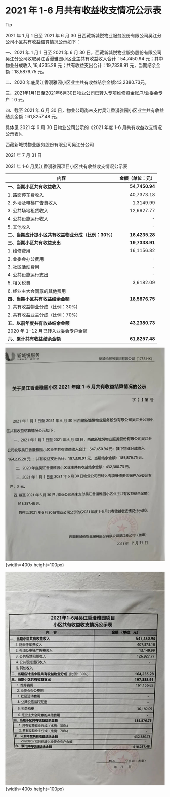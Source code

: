 # 2021 年 1-6 月共有收益收支情况公示表

> [!TIP]
> 2021 年 1 月 1 日至 2021 年 6 月 30 日西藏新城悦物业服务股份有限公司吴江分公司小区共有收益结算情况公示如下：

一、2021 年 1 月 1 日至 2021 年 6 月 30 日，西藏新城悦物业服务股份有限公司吴江分公司收取吴江香漫雅园小区业主共有收益收入合计：54,7450.94 元；其中物业分成收入 16,4235.28 元；共有收益支出合计：19,7338.91 元，当期结余金额：18,5876.75 元。

二、2020 年底吴江香漫雅园小区业主共有收益结余金额:43,2380.73元。

三、2021年1月1日至2021年6月30日物业公司已转入专项维修资金账户/业委会专户：0 元。

四、截至 2021 年 6 月 30 日，物业公司尚未支付吴江香漫雅园小区业主共有收益结余金额：61,8257.48 元。

具体见 2021 年 6 月 30 日物业公司公示的《2021 年度 1-6 月共有收益收支情况公示表》。

西藏新城悦物业服务股份有限公司吴江分公司

2021 年 7 月 31 日



2021 年 1-6 月吴江香漫雅园项目小区共有收益收支情况公示表

| 内容                                                | 金额（单位：元） |
| --------------------------------------------------- | ---------------: |
| **一、当期小区共有收益收入**                        |   **54,7450.94** |
| 1. 路面停车费收入                                   |       40,7373.18 |
| 2. 外墙及电梯广告费收入                             |        1,3149.99 |
| 3. 公共场地租赁收入                                 |       12,6927.77 |
| 4. 公共设施运行收入                                 |                - |
| 5. 其他收入                                         |                - |
| **二、当期应计提小区共有收益物业分成（比例：30%）** |   **16,4235.28** |
| **三、当期小区共有收益支出**                        |   **19,7338.91** |
| 1. 维修费用                                         |       16,1156.82 |
| 2. 业委会办公费用                                   |                - |
| 3. 社区活动费用                                     |                - |
| 4. 公共设施运行支出                                 |                - |
| 5. 相关税费                                         |        3,6182.09 |
| 6. 经业主大会同意的其他费用                         |                  |
| **四、当期小区共有收益结余金额**                    |   **18,5876.75** |
| 1. 共有收益物业分成（比例：30%)                     |                  |
| 2. 共有收益业主分成（比例：70%）                    |                  |
| **五、以前年度共有收益结余金额**                    |   **43,2380.73** |
| 2020 年 1-12 月已转入业委会专户金额                 |                  |
| **六、累计共有收益结余金额**                        |   **61,8257.48** |



![2021年1-6月吴江香漫雅园项目代收代缴费用结算情况公示表](/public/images/2021-6-3-1.jpg){width=400x height=100px}

![2021年1-6月吴江香漫雅园项目代收代缴费用结算情况公示表](/public/images/2021-6-3-2.jpg){width=400x height=100px}